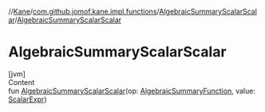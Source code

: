 //[Kane](../../index.md)/[com.github.jomof.kane.impl.functions](../index.md)/[AlgebraicSummaryScalarScalar](index.md)/[AlgebraicSummaryScalarScalar](-algebraic-summary-scalar-scalar.md)



# AlgebraicSummaryScalarScalar  
[jvm]  
Content  
fun [AlgebraicSummaryScalarScalar](-algebraic-summary-scalar-scalar.md)(op: [AlgebraicSummaryFunction](../-algebraic-summary-function/index.md), value: [ScalarExpr](../../com.github.jomof.kane/-scalar-expr/index.md))  




